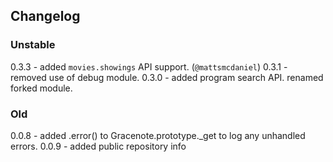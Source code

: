 ## Changelog

### Unstable

0.3.3 - added `movies.showings` API support. (`@mattsmcdaniel`)
0.3.1 - removed use of debug module.
0.3.0 - added program search API. renamed forked module.

### Old

0.0.8 - added .error() to Gracenote.prototype._get to log any unhandled errors.
0.0.9 - added public repository info